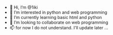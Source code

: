 - 👋 Hi, I’m @1iki
- 👀 I’m interested in python and web programming
- 🌱 I’m currently learning basic html and python
- 💞️ I’m looking to collaborate on web programming
- 📫 for now I do not understand. I'll update later ...

<!---
1iki/1iki is a ✨ special ✨ repository because its `README.md` (this file) appears on your GitHub profile.
You can click the Preview link to take a look at your changes.
--->
